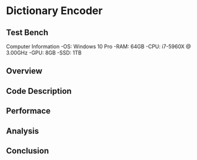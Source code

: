 # Dictionary Encoder

## Test Bench

Computer Information
-OS: Windows 10 Pro
-RAM: 64GB 
-CPU: i7-5960X @ 3.00GHz
-GPU: 8GB
-SSD: 1TB

## Overview


## Code Description

## Performace

## Analysis

## Conclusion
